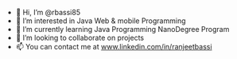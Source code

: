 - 👋 Hi, I’m @rbassi85
- 👀 I’m interested in Java Web & mobile Programming
- 🌱 I’m currently learning Java Programming NanoDegree Program
- 💞️ I’m looking to collaborate on projects
- 📫 You can contact me at www.linkedin.com/in/ranjeetbassi

<!---
rbassi85/rbassi85 is a ✨ special ✨ repository because its `README.md` (this file) appears on your GitHub profile.
You can click the Preview link to take a look at your changes.
--->
